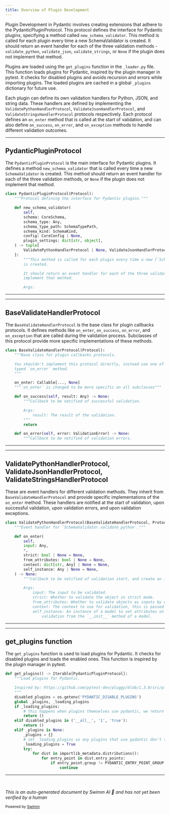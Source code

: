 ```yaml
---
title: Overview of Plugin Development
---
```

Plugin Development in Pydantic involves creating extensions that adhere to the PydanticPluginProtocol. This protocol defines the interface for Pydantic plugins, specifying a method called `new_schema_validator`. This method is called for each plugin every time a new SchemaValidator is created. It should return an event handler for each of the three validation methods - `validate_python`, `validate_json`, `validate_strings`, or `None` if the plugin does not implement that method.

Plugins are loaded using the `get_plugins` function in the `_loader.py` file. This function loads plugins for Pydantic, inspired by the plugin manager in pytest. It checks for disabled plugins and avoids recursion and errors while importing plugins. The loaded plugins are cached in a global `_plugins` dictionary for future use.

Each plugin can define its own validation handlers for Python, JSON, and string data. These handlers are defined by implementing the `ValidatePythonHandlerProtocol`, `ValidateJsonHandlerProtocol`, and `ValidateStringsHandlerProtocol` protocols respectively. Each protocol defines an `on_enter` method that is called at the start of validation, and can also define `on_success`, `on_error`, and `on_exception` methods to handle different validation outcomes.

<SwmSnippet path="/pydantic/plugin/__init__.py" line="37">

---

## PydanticPluginProtocol

The `PydanticPluginProtocol` is the main interface for Pydantic plugins. It defines a method `new_schema_validator` that is called every time a new `SchemaValidator` is created. This method should return an event handler for each of the three validation methods, or `None` if the plugin does not implement that method.

```python
class PydanticPluginProtocol(Protocol):
    """Protocol defining the interface for Pydantic plugins."""

    def new_schema_validator(
        self,
        schema: CoreSchema,
        schema_type: Any,
        schema_type_path: SchemaTypePath,
        schema_kind: SchemaKind,
        config: CoreConfig | None,
        plugin_settings: dict[str, object],
    ) -> tuple[
        ValidatePythonHandlerProtocol | None, ValidateJsonHandlerProtocol | None, ValidateStringsHandlerProtocol | None
    ]:
        """This method is called for each plugin every time a new [`SchemaValidator`][pydantic_core.SchemaValidator]
        is created.

        It should return an event handler for each of the three validation methods, or `None` if the plugin does not
        implement that method.

        Args:
```

---

</SwmSnippet>

<SwmSnippet path="/pydantic/plugin/__init__.py" line="72">

---

## BaseValidateHandlerProtocol

The `BaseValidateHandlerProtocol` is the base class for plugin callbacks protocols. It defines methods like `on_enter`, `on_success`, `on_error`, and `on_exception` that are called during the validation process. Subclasses of this protocol provide more specific implementations of these methods.

```python
class BaseValidateHandlerProtocol(Protocol):
    """Base class for plugin callbacks protocols.

    You shouldn't implement this protocol directly, instead use one of the subclasses with adds the correctly
    typed `on_error` method.
    """

    on_enter: Callable[..., None]
    """`on_enter` is changed to be more specific on all subclasses"""

    def on_success(self, result: Any) -> None:
        """Callback to be notified of successful validation.

        Args:
            result: The result of the validation.
        """
        return

    def on_error(self, error: ValidationError) -> None:
        """Callback to be notified of validation errors.

```

---

</SwmSnippet>

<SwmSnippet path="/pydantic/plugin/__init__.py" line="107">

---

## ValidatePythonHandlerProtocol, ValidateJsonHandlerProtocol, ValidateStringsHandlerProtocol

These are event handlers for different validation methods. They inherit from `BaseValidateHandlerProtocol` and provide specific implementations of the `on_enter` method. These handlers are notified at the start of validation, upon successful validation, upon validation errors, and upon validation exceptions.

```python
class ValidatePythonHandlerProtocol(BaseValidateHandlerProtocol, Protocol):
    """Event handler for `SchemaValidator.validate_python`."""

    def on_enter(
        self,
        input: Any,
        *,
        strict: bool | None = None,
        from_attributes: bool | None = None,
        context: dict[str, Any] | None = None,
        self_instance: Any | None = None,
    ) -> None:
        """Callback to be notified of validation start, and create an instance of the event handler.

        Args:
            input: The input to be validated.
            strict: Whether to validate the object in strict mode.
            from_attributes: Whether to validate objects as inputs by extracting attributes.
            context: The context to use for validation, this is passed to functional validators.
            self_instance: An instance of a model to set attributes on from validation, this is used when running
                validation from the `__init__` method of a model.
```

---

</SwmSnippet>

<SwmSnippet path="/pydantic/plugin/_loader.py" line="21">

---

## get_plugins function

The `get_plugins` function is used to load plugins for Pydantic. It checks for disabled plugins and loads the enabled ones. This function is inspired by the plugin manager in pytest.

```python
def get_plugins() -> Iterable[PydanticPluginProtocol]:
    """Load plugins for Pydantic.

    Inspired by: https://github.com/pytest-dev/pluggy/blob/1.3.0/src/pluggy/_manager.py#L376-L402
    """
    disabled_plugins = os.getenv('PYDANTIC_DISABLE_PLUGINS')
    global _plugins, _loading_plugins
    if _loading_plugins:
        # this happens when plugins themselves use pydantic, we return no plugins
        return ()
    elif disabled_plugins in ('__all__', '1', 'true'):
        return ()
    elif _plugins is None:
        _plugins = {}
        # set _loading_plugins so any plugins that use pydantic don't themselves use plugins
        _loading_plugins = True
        try:
            for dist in importlib_metadata.distributions():
                for entry_point in dist.entry_points:
                    if entry_point.group != PYDANTIC_ENTRY_POINT_GROUP:
                        continue
```

---

</SwmSnippet>

&nbsp;

*This is an auto-generated document by Swimm AI 🌊 and has not yet been verified by a human*

<SwmMeta version="3.0.0" repo-id="Z2l0aHViJTNBJTNBREVNTy1weWRhbnRpYyUzQSUzQWdpbGFkbmF2b3Q=" repo-name="DEMO-pydantic" doc-type="overview"><sup>Powered by [Swimm](/)</sup></SwmMeta>
